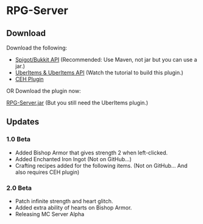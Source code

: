 # RPG-Server
## Download
Download the following:
- [Spigot/Bukkit API](https://maven.elmakers.com/repository/org/spigotmc/spigot-api/1.19.2-R0.1-SNAPSHOT/) (Recommended: Use Maven, not jar but you can use a jar.)
- [UberItems & UberItems API](https://www.youtube.com/watch?v=0Pn9uvVVMd0&ab_channel=ThirtyVirus) (Watch the tutorial to build this plugin.)
- [CEH Plugin](https://www.spigotmc.org/resources/1-9-1-19-custom-recipes-and-crafting-craftenhance.65058/)

OR Download the plugin now:

[RPG-Server.jar](https://www.dropbox.com/s/94ceeyb74hex29k/RPG-Plugin.jar?dl=1) (But you still need the UberItems plugin.)

## Updates
### 1.0 Beta
- Added Bishop Armor that gives strength 2 when left-clicked.
- Added Enchanted Iron Ingot (Not on GitHub...)
- Crafting recipes added for the following items. (Not on GitHub... And also requires CEH plugin)
### 2.0 Beta
- Patch infinite strength and heart glitch.
- Added extra ability of hearts on Bishop Armor.
- Releasing MC Server Alpha
